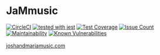 # JaMmusic

[![CircleCI](https://circleci.com/gh/WebJamApps/JaMmusic.svg?style=svg)](https://circleci.com/gh/WebJamApps/JaMmusic)
[![tested with jest](https://img.shields.io/badge/tested_with-jest-99424f.svg)](https://github.com/facebook/jest) 
[![Test Coverage](https://api.codeclimate.com/v1/badges/39beb7a5a056ba4cee15/test_coverage)](https://codeclimate.com/github/WebJamApps/JaMmusic/test_coverage)
[![Issue Count](https://codeclimate.com/github/WebJamApps/JaMmusic/badges/issue_count.svg)](https://codeclimate.com/github/WebJamApps/JaMmusic/issues)
[![Maintainability](https://api.codeclimate.com/v1/badges/39beb7a5a056ba4cee15/maintainability)](https://codeclimate.com/github/WebJamApps/JaMmusic/maintainability)
[![Known Vulnerabilities](https://snyk.io/test/github/webjamapps/JaMmusic/badge.svg)](https://snyk.io/test/github/webjamapps/JaMmusic)
<br>
<br>
<a href="http://joshandmariamusic.com" target="_blank">joshandmariamusic.com</a>

